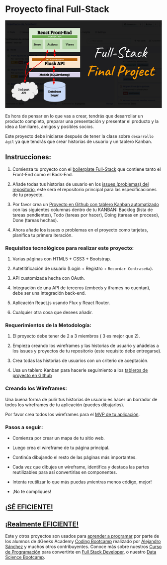 <!--hide-->
# Proyecto final Full-Stack
<!--endhide-->

![Final Project Architecture](https://github.com/4GeeksAcademy/final-project-full-stack/blob/main/docs/assets/preview.png?raw=true)

Es hora de pensar en lo que vas a crear, tendrás que desarrollar un producto completo, preparar una presentación y presentar el producto y la idea a familiares, amigos y posibles socios. 

Este proyecto debe iniciarse después de tener la clase sobre `desarrollo ágil` ya que tendrás que crear historias de usuario y un tablero Kanban.

## Instrucciones:

1. Comienza tu proyecto con el [boilerplate Full-Stack](https://github.com/4GeeksAcademy/react-flask-hello) que contiene tanto el Front-End como el Back-End.

2. Añade todas tus historias de usuario en los [issues (problemas) del repositorio](https://help.github.com/en/articles/about-issues), este será el repositorio principal para las especificaciones de tu proyecto.

3. Por favor crea un [Proyecto en Github con tablero Kanban automatizado](https://help.github.com/en/articles/about-project-boards) con las siguientes columnas dentro de tu KANBAN: Backlog (lista de tareas pendientes), Todo (tareas por hacer), Doing (tareas en proceso), Done (tareas hechas).

4. Ahora añade los issues o problemas en el proyecto como tarjetas, planifica tu primera iteración.

### Requisitos tecnológicos para realizar este proyecto:

1. Varias páginas con HTML5 + CSS3 + Bootstrap.

2. Autetitificación de usuario (Login + Registro + `Recordar Contraseña`).

3. API customizada hecha con OAuth.

4. Integración de una API de terceros (embeds y iframes no cuentan), debe ser una integración back-end.

5. Aplicación React.js usando Flux y React Router.

6. Cualquier otra cosa que desees añadir.

### Requerimientos de la Metodología:

1. El proyecto debe tener de 2 a 3 miembros ( 3 es mejor que 2).

2. Empieza creando los wireframes y las historias de usuario y añádelas a los issues y proyectos de tu repositorio (este requisito debe entregarse).

3. Crea todas las historias de usuarios con un criterio de aceptación.

4. Usa un tablero Kanban para hacerle seguimiento a los [tableros de proyecto en Github](https://help.github.com/articles/about-project-boards/)

### Creando los Wireframes:

Una buena forma de pulir tus historias de usuario es hacer un borrador de todos los wireframes de tu aplicación (puedes dibujarlos).

Por favor crea todos los wireframes para el [MVP de tu aplicación](https://www.youtube.com/watch?v=joNKkWPafZs).

### Pasos a seguir:

- Comienza por crear un mapa de tu sitio web.

- Luego crea el wireframe de tu página principal.

- Continúa dibujando el resto de las páginas más importantes.

- Cada vez que dibujes un wireframe, identifica y destaca las partes reutilizables para así convertirlas en componentes.

- Intenta reutilizar lo que más puedas ¡mientras menos código, mejor!

- ¡No te compliques! 

## [¡SÉ EFICIENTE!](https://www.youtube.com/watch?v=jBlrLqsjIDw)

## [¡Realmente EFICIENTE!](https://www.youtube.com/watch?v=X2YoHFuWkqs)

Este y otros proyectos son usados para [aprender a programar](https://4geeksacademy.com/es/aprender-a-programar/aprender-a-programar-desde-cero) por parte de los alumnos de 4Geeks Academy [Coding Bootcamp](https://4geeksacademy.com/us/coding-bootcamp) realizado por [Alejandro Sánchez](https://twitter.com/alesanchezr) y muchos otros contribuyentes. Conoce más sobre nuestros [Curso de Programación](https://4geeksacademy.com/es/curso-de-programacion-desde-cero?lang=es) para convertirte en [Full Stack Developer](https://4geeksacademy.com/es/coding-bootcamps/desarrollador-full-stack/?lang=es), o nuestro [Data Science Bootcamp](https://4geeksacademy.com/es/coding-bootcamps/curso-datascience-machine-learning).
